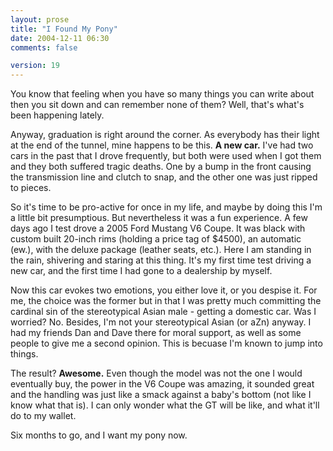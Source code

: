 ```yaml
---
layout: prose
title: "I Found My Pony"
date: 2004-12-11 06:30
comments: false

version: 19
---
```


You know that feeling when you have so many things you can write about then you sit down and can remember none of them? Well, that's what's been happening lately.

Anyway, graduation is right around the corner. As everybody has their light at the end of the tunnel, mine happens to be this. **A new car.** I've had two cars in the past that I drove frequently, but both were used when I got them and they both suffered tragic deaths. One by a bump in the front causing the transmission line and clutch to snap, and the other one was just ripped to pieces.

So it's time to be pro-active for once in my life, and maybe by doing this I'm a little bit presumptious. But nevertheless it was a fun experience. A few days ago I test drove a 2005 Ford Mustang V6 Coupe. It was black with custom built 20-inch rims (holding a price tag of $4500), an automatic (ew.), with the deluxe package (leather seats, etc.). Here I am standing in the rain, shivering and staring at this thing. It's my first time test driving a new car, and the first time I had gone to a dealership by myself.

Now this car evokes two emotions, you either love it, or you despise it. For me, the choice was the former but in that I was pretty much committing the cardinal sin of the stereotypical Asian male - getting a domestic car. Was I worried? No. Besides, I'm not your stereotypical Asian (or aZn) anyway. I had my friends Dan and Dave there for moral support, as well as some people to give me a second opinion. This is becuase I'm known to jump into things.

The result? **Awesome.** Even though the model was not the one I would eventually buy, the power in the V6 Coupe was amazing, it sounded great and the handling was just like a smack against a baby's bottom (not like I know what that is). I can only wonder what the GT will be like, and what it'll do to my wallet.

Six months to go, and I want my pony now.
